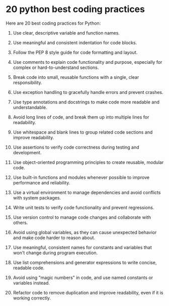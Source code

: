 # 20 python best coding practices

Here are 20 best coding practices for Python:

1. Use clear, descriptive variable and function names.
    
2. Use meaningful and consistent indentation for code blocks.
    
3. Follow the PEP 8 style guide for code formatting and layout.
    
4. Use comments to explain code functionality and purpose, especially for complex or hard-to-understand sections.
    
5. Break code into small, reusable functions with a single, clear responsibility.
    
6. Use exception handling to gracefully handle errors and prevent crashes.
    
7. Use type annotations and docstrings to make code more readable and understandable.
    
8. Avoid long lines of code, and break them up into multiple lines for readability.
    
9. Use whitespace and blank lines to group related code sections and improve readability.
    
10. Use assertions to verify code correctness during testing and development.
    
11. Use object-oriented programming principles to create reusable, modular code.
    
12. Use built-in functions and modules whenever possible to improve performance and reliability.
    
13. Use a virtual environment to manage dependencies and avoid conflicts with system packages.
    
14. Write unit tests to verify code functionality and prevent regressions.
    
15. Use version control to manage code changes and collaborate with others.
    
16. Avoid using global variables, as they can cause unexpected behavior and make code harder to reason about.
    
17. Use meaningful, consistent names for constants and variables that won't change during program execution.
    
18. Use list comprehensions and generator expressions to write concise, readable code.
    
19. Avoid using "magic numbers" in code, and use named constants or variables instead.
    
20. Refactor code to remove duplication and improve readability, even if it is working correctly.